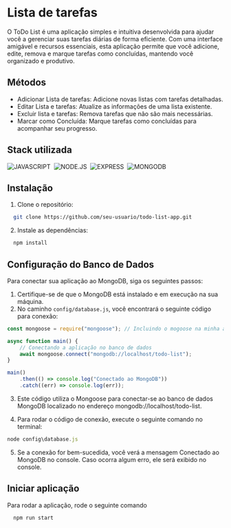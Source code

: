 # Lista de tarefas

O ToDo List é uma aplicação simples e intuitiva desenvolvida para ajudar você a gerenciar suas
tarefas diárias de forma eficiente. Com uma interface amigável e recursos essenciais, esta aplicação
permite que você adicione, edite, remova e marque tarefas como concluídas, mantendo você organizado
e produtivo.

## Métodos

-   Adicionar Lista de tarefas: Adicione novas listas com tarefas detalhadas.
-   Editar Lista e tarefas: Atualize as informações de uma lista existente.
-   Excluir lista e tarefas: Remova tarefas que não são mais necessárias.
-   Marcar como Concluída: Marque tarefas como concluídas para acompanhar seu progresso.

## Stack utilizada

![JAVASCRIPT](https://img.shields.io/badge/JavaScript-F7DF1E?style=for-the-badge&logo=javascript&logoColor=black)&nbsp;
![NODE.JS](https://img.shields.io/badge/Node.js-43853D?style=for-the-badge&logo=node.js&logoColor=white)&nbsp;
![EXPRESS](https://img.shields.io/badge/Express.js-404D59?style=for-the-badge)&nbsp;
![MONGODB](https://img.shields.io/badge/MongoDB-4EA94B?style=for-the-badge&logo=mongodb&logoColor=white)

## Instalação

1. Clone o repositório:

```bash
  git clone https://github.com/seu-usuario/todo-list-app.git
```

2. Instale as dependências:

```bash
  npm install
```

## Configuração do Banco de Dados

Para conectar sua aplicação ao MongoDB, siga os seguintes passos:

1. Certifique-se de que o MongoDB está instalado e em execução na sua máquina.
2. No caminho `config/database.js`, você encontrará o seguinte código para conexão:

```javascript
const mongoose = require("mongoose"); // Incluindo o mogoose na minha aplicação

async function main() {
    // Conectando a aplicação no banco de dados
    await mongoose.connect("mongodb://localhost/todo-list");
}

main()
    .then(() => console.log("Conectado ao MongoDB"))
    .catch((err) => console.log(err));
```

3. Este código utiliza o Mongoose para conectar-se ao banco de dados MongoDB localizado no endereço
   mongodb://localhost/todo-list.

4. Para rodar o código de conexão, execute o seguinte comando no terminal:

```javascript
node config\database.js
```

5. Se a conexão for bem-sucedida, você verá a mensagem Conectado ao MongoDB no console. Caso ocorra
   algum erro, ele será exibido no console.

## Iniciar aplicação

Para rodar a aplicação, rode o seguinte comando

```bash
  npm run start
```

